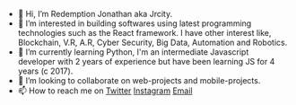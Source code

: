 - 👋 Hi, I’m Redemption Jonathan aka Jrcity.
- 👀 I’m interested in building softwares using latest programming technologies such as the React framework. 
  I have other interest like, Blockchain, V.R, A.R, Cyber Security, Big Data, Automation and Robotics.
- 🌱 I’m currently learning Python, I'm an intermediate Javascript developer with 2 years of experience but have been learning JS for 4 years (c 2017).
- 💞️ I’m looking to collaborate on web-projects and mobile-projects.
- 📫 How to reach me on [Twitter](https://twitter.com/devredemption) [Instagram](https://instagram.com/devredemption) [Email](https://mailto:redemptionjonathan1@gmail.com)

<!---
Jrcity/Jrcity is a ✨ special ✨ repository because its `README.md` (this file) appears on your GitHub profile.
You can click the Preview link to take a look at your changes.
--->
